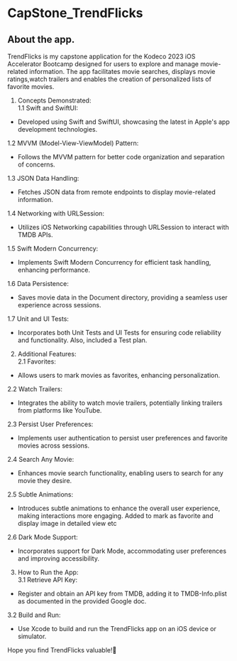 # CapStone_TrendFlicks


## About the app.
TrendFlicks is my capstone application for the Kodeco 2023 iOS Accelerator Bootcamp designed for users to explore and manage movie-related information. The app facilitates movie searches, displays movie ratings,watch trailers and enables the creation of personalized lists of favorite movies.


1.   Concepts Demonstrated:  
   1.1   Swift and SwiftUI:  
   - Developed using Swift and SwiftUI, showcasing the latest in Apple's app development technologies.

   1.2   MVVM (Model-View-ViewModel) Pattern:  
   - Follows the MVVM pattern for better code organization and separation of concerns.

   1.3   JSON Data Handling:  
   - Fetches JSON data from remote endpoints to display movie-related information.

   1.4   Networking with URLSession:  
   - Utilizes iOS Networking capabilities through URLSession to interact with TMDB APIs.

   1.5   Swift Modern Concurrency:  
   - Implements Swift Modern Concurrency for efficient task handling, enhancing performance.

   1.6   Data Persistence:  
   - Saves movie data in the Document directory, providing a seamless user experience across sessions.

   1.7   Unit and UI Tests:  
   - Incorporates both Unit Tests and UI Tests for ensuring code reliability and functionality. Also, included a Test plan.

2.   Additional Features:  
   2.1   Favorites:  
   - Allows users to mark movies as favorites, enhancing personalization.

   2.2   Watch Trailers:  
   - Integrates the ability to watch movie trailers, potentially linking trailers from platforms like YouTube.

   2.3   Persist User Preferences:  
   - Implements user authentication to persist user preferences and favorite movies across sessions.

   2.4   Search Any Movie:  
   - Enhances movie search functionality, enabling users to search for any movie they desire.

   2.5   Subtle Animations:  
   - Introduces subtle animations to enhance the overall user experience, making interactions more engaging. Added to mark as favorite and display image in detailed view etc

   2.6   Dark Mode Support:  
   - Incorporates support for Dark Mode, accommodating user preferences and improving accessibility.

3.   How to Run the App:  
   3.1   Retrieve API Key:  
   - Register and obtain an API key from TMDB, adding it to TMDB-Info.plist as documented in the provided Google doc.

   3.2   Build and Run:  
   - Use Xcode to build and run the TrendFlicks app on an iOS device or simulator.

Hope you find TrendFlicks valuable!🎉
